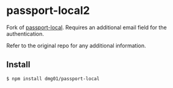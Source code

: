 # passport-local2

Fork of [passport-local](https://github.com/jaredhanson/passport-local). Requires an additional email field for the authentication.

Refer to the original repo for any additional information.

## Install

    $ npm install dmg01/passport-local
